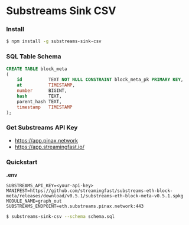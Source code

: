 # Substreams Sink CSV

### Install

```bash
$ npm install -g substreams-sink-csv
```

### SQL Table Schema

```sql
CREATE TABLE block_meta
(
    id          TEXT NOT NULL CONSTRAINT block_meta_pk PRIMARY KEY,
    at          TIMESTAMP,
    number      BIGINT,
    hash        TEXT,
    parent_hash TEXT,
    timestamp   TIMESTAMP
);
```

### Get Substreams API Key

- https://app.pinax.network
- https://app.streamingfast.io/

### Quickstart

**.env**
```env
SUBSTREAMS_API_KEY=<your-api-key>
MANIFEST=https://github.com/streamingfast/substreams-eth-block-meta/releases/download/v0.5.1/substreams-eth-block-meta-v0.5.1.spkg
MODULE_NAME=graph_out
SUBSTREAMS_ENDPOINT=eth.substreams.pinax.network:443
```

```bash
$ substreams-sink-csv --schema schema.sql
```
